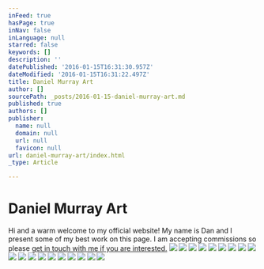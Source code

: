 ```yaml
---
inFeed: true
hasPage: true
inNav: false
inLanguage: null
starred: false
keywords: []
description: ''
datePublished: '2016-01-15T16:31:30.957Z'
dateModified: '2016-01-15T16:31:22.497Z'
title: Daniel Murray Art
author: []
sourcePath: _posts/2016-01-15-daniel-murray-art.md
published: true
authors: []
publisher:
  name: null
  domain: null
  url: null
  favicon: null
url: daniel-murray-art/index.html
_type: Article

---
```

# Daniel Murray Art

Hi and a warm welcome to my official website! My name is Dan and I present some of my best work on this page. I am accepting commissions so please [get in touch with me if you are interested.][0]
![](https://the-grid-user-content.s3-us-west-2.amazonaws.com/a86590e8-ac9b-408c-8ebc-2abc240d5b40.jpg)
![](https://the-grid-user-content.s3-us-west-2.amazonaws.com/b2b510d8-e767-4f43-abae-ba11e7fb79e7.jpg)
![](https://the-grid-user-content.s3-us-west-2.amazonaws.com/6af5033d-6f61-4885-a310-56c5676f5283.jpg)
![](https://the-grid-user-content.s3-us-west-2.amazonaws.com/93ca50b6-1cfd-4fd7-81f9-bbb85985fe98.jpg)
![](https://the-grid-user-content.s3-us-west-2.amazonaws.com/67a2524d-5dd1-4ebf-9896-a09b1e01c121.jpg)
![](https://the-grid-user-content.s3-us-west-2.amazonaws.com/9bdd2d0a-d437-451b-81f5-ef2a81708591.jpg)
![](https://the-grid-user-content.s3-us-west-2.amazonaws.com/42a89b66-8fee-4e10-bae9-b32e0d742f9c.jpg)
![](https://the-grid-user-content.s3-us-west-2.amazonaws.com/a6e037ed-d72a-44d2-a9e3-b59f2f0de547.jpg)
![](https://the-grid-user-content.s3-us-west-2.amazonaws.com/b51bac9c-7405-4611-8648-c155a2ef898b.jpg)
![](https://the-grid-user-content.s3-us-west-2.amazonaws.com/32b9f6e0-89f7-4d4c-9e13-b81065621863.jpg)
![](https://the-grid-user-content.s3-us-west-2.amazonaws.com/f658b177-4772-4831-a630-f16dfed56fdc.jpg)
![](https://the-grid-user-content.s3-us-west-2.amazonaws.com/4c443060-3241-4432-b0ac-3952531a7d3e.jpg)
![](https://the-grid-user-content.s3-us-west-2.amazonaws.com/d17158b3-0c35-41e0-8b0a-de577ed28c8f.jpg)
![](https://the-grid-user-content.s3-us-west-2.amazonaws.com/5bb9675c-1314-4710-a0a0-5a95c1691675.jpg)
![](https://the-grid-user-content.s3-us-west-2.amazonaws.com/a52ef9f5-469f-4f04-9675-f927c8aafc62.jpg)
![](https://the-grid-user-content.s3-us-west-2.amazonaws.com/bfd03e81-3e12-491c-8c88-95a4242d4ef6.jpg)
![](https://the-grid-user-content.s3-us-west-2.amazonaws.com/0c86d62f-e9d5-42c4-b346-801b10180ec5.jpg)
![](https://the-grid-user-content.s3-us-west-2.amazonaws.com/0d49a6f5-12b6-4d2f-a607-b7419c33d0b5.jpg)
![](https://the-grid-user-content.s3-us-west-2.amazonaws.com/22749753-af2a-4321-b578-bd8a0b218704.jpg)

[0]: https://www.facebook.com/Dan-Murray-Artist-197596477105627